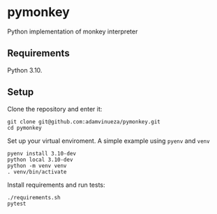 # pymonkey
Python implementation of monkey interpreter 


## Requirements

Python 3.10.

## Setup

Clone the repository and enter it:
```
git clone git@github.com:adamvinueza/pymonkey.git
cd pymonkey
```

Set up your virtual enviroment. A simple example using `pyenv` and `venv`
```
pyenv install 3.10-dev
python local 3.10-dev
python -m venv venv
. venv/bin/activate
```

Install requirements and run tests:
```
./requirements.sh
pytest
```
